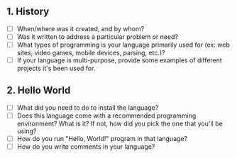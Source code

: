 ## 1. History
+ [ ] When/where was it created, and by whom? 
+ [ ] Was it written to address a particular problem or need?
+ [ ] What types of programming is your language primarily used for (ex: web sites, video games, mobile devices, parsing, etc.)? 
+ [ ] If your language is multi-purpose, provide some examples of different projects it's been used for.

## 2. Hello World
+ [ ] What did you need to do to install the language?
+ [ ] Does this language come with a recommended programming environment? What is it?  If not, how did you pick the one that you'll be using?
+ [ ] How do you run "Hello, World!" program in that language?
+ [ ] How do you write comments in your language?
